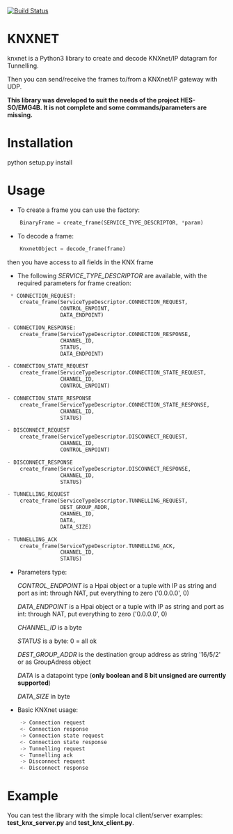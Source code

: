 [![Build Status](https://travis-ci.org/leadrien/knxnet.svg?branch=master)](https://travis-ci.org/leadrien/knxnet)


# KNXNET

knxnet is a Python3 library to create and decode KNXnet/IP datagram for Tunnelling.

Then you can send/receive the frames to/from a KNXnet/IP gateway with UDP.

**This library was developed to suit the needs of the project HES-SO/EMG4B. It is not complete and some commands/parameters are missing.**


# Installation

python setup.py install


# Usage

* To create a frame you can use the factory:

```python
    BinaryFrame = create_frame(SERVICE_TYPE_DESCRIPTOR, *param)
```

* To decode a frame:

```python
    KnxnetObject = decode_frame(frame)
```

then you have access to all fields in the KNX frame


* The following *SERVICE_TYPE_DESCRIPTOR* are available, with the required parameters for frame creation:

```python
 * CONNECTION_REQUEST:
    create_frame(ServiceTypeDescriptor.CONNECTION_REQUEST,
                 CONTROL_ENPOINT,
                 DATA_ENDPOINT)

- CONNECTION_RESPONSE:
    create_frame(ServiceTypeDescriptor.CONNECTION_RESPONSE,
                 CHANNEL_ID,
                 STATUS,
                 DATA_ENDPOINT)

- CONNECTION_STATE_REQUEST
    create_frame(ServiceTypeDescriptor.CONNECTION_STATE_REQUEST,
                 CHANNEL_ID,
                 CONTROL_ENPOINT)

- CONNECTION_STATE_RESPONSE
    create_frame(ServiceTypeDescriptor.CONNECTION_STATE_RESPONSE,
                 CHANNEL_ID,
                 STATUS)

- DISCONNECT_REQUEST
    create_frame(ServiceTypeDescriptor.DISCONNECT_REQUEST,
                 CHANNEL_ID,
                 CONTROL_ENPOINT)

- DISCONNECT_RESPONSE
    create_frame(ServiceTypeDescriptor.DISCONNECT_RESPONSE,
                 CHANNEL_ID,
                 STATUS)

- TUNNELLING_REQUEST
    create_frame(ServiceTypeDescriptor.TUNNELLING_REQUEST,
                 DEST_GROUP_ADDR,
                 CHANNEL_ID,
                 DATA,
                 DATA_SIZE)

- TUNNELLING_ACK
    create_frame(ServiceTypeDescriptor.TUNNELLING_ACK,
                 CHANNEL_ID,
                 STATUS)
```

* Parameters type:

    *CONTROL_ENDPOINT* is a Hpai object or a tuple with IP as string and port as int: through NAT, put everything to zero ('0.0.0.0', 0)
    
    *DATA_ENDPOINT* is a Hpai object or a tuple with IP as string and port as int: through NAT, put everything to zero ('0.0.0.0', 0)
    
    *CHANNEL_ID* is a byte
    
    *STATUS* is a byte: 0 = all ok
    
    *DEST_GROUP_ADDR* is the destination group address as string '16/5/2' or as GroupAdress object
    
    *DATA* is a datapoint type (**only boolean and 8 bit unsigned are currently supported**)
    
    *DATA_SIZE* in byte



* Basic KNXnet usage:
```python
    -> Connection request
    <- Connection response
    -> Connection state request
    <- Connection state response
    -> Tunnelling request
    <- Tunnelling ack
    -> Disconnect request
    <- Disconnect response
```


# Example

You can test the library with the simple local client/server examples: **test_knx_server.py** and **test_knx_client.py**.
